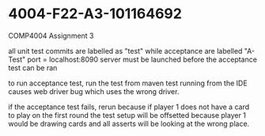 # 4004-F22-A3-101164692
 COMP4004 Assignment 3 
 
 all unit test commits are labelled as "test" while acceptance are labelled "A-Test"
 port = localhost:8090
 server must be launched before the acceptance test can be ran
 
 to run acceptance test, run the test from maven test
 running from the IDE causes web driver bug which uses the wrong driver.
 
 if the acceptance test fails, rerun because if player 1 does not have a card to play on the first round 
 the test setup will be offsetted because player 1 would be drawing cards and all asserts will be looking at the wrong place.
 
 
